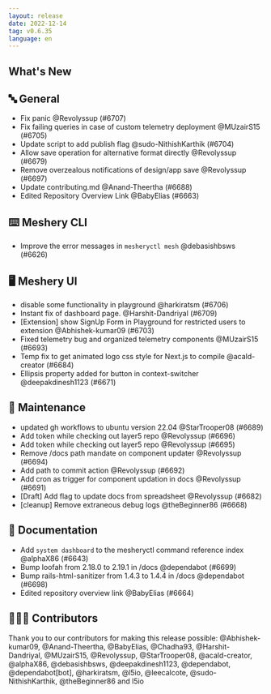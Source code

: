 ```yaml
---
layout: release
date: 2022-12-14
tag: v0.6.35
language: en
---
```


## What's New
## 🔤 General
- Fix panic @Revolyssup (#6707)
- Fix failing queries in case of custom telemetry deployment @MUzairS15 (#6705)
- Update script to add publish flag @sudo-NithishKarthik (#6704)
- Allow save operation for alternative format directly @Revolyssup (#6679)
- Remove overzealous notifications of design/app save @Revolyssup (#6697)
- Update contributing.md @Anand-Theertha (#6688)
- Edited Repository Overview Link @BabyElias (#6663)

## ⌨️ Meshery CLI

- Improve the error messages in `mesheryctl mesh`  @debasishbsws (#6626)

## 🖥 Meshery UI

- disable some functionality in playground @harkiratsm (#6706)
- Instant fix of dashboard page.  @Harshit-Dandriyal (#6709)
- [Extension] show SignUp Form in Playground for restricted users to extension @Abhishek-kumar09 (#6703)
- Fixed telemetry bug and organized telemetry components @MUzairS15 (#6693)
- Temp fix to get animated logo css style for Next.js to compile @acald-creator (#6684)
- Ellipsis property added for button in context-switcher @deepakdinesh1123 (#6671)

## 🧰 Maintenance

- updated gh workflows to ubuntu version 22.04 @StarTrooper08 (#6689)
- Add token while checking out layer5 repo @Revolyssup (#6696)
- Add token while checking out layer5 repo @Revolyssup (#6695)
- Remove /docs path mandate on component updater @Revolyssup (#6694)
- Add path to commit action @Revolyssup (#6692)
- Add cron as trigger for component updation in docs @Revolyssup (#6691)
- [Draft] Add flag to update docs from spreadsheet @Revolyssup (#6682)
- [cleanup] Remove extraneous debug logs @theBeginner86 (#6668)

## 📖 Documentation

- Add `system dashboard` to the mesheryctl command reference index @alphaX86 (#6643)
- Bump loofah from 2.18.0 to 2.19.1 in /docs @dependabot (#6699)
- Bump rails-html-sanitizer from 1.4.3 to 1.4.4 in /docs @dependabot (#6698)
- Edited repository overview link @BabyElias (#6664)

## 👨🏽‍💻 Contributors

Thank you to our contributors for making this release possible:
@Abhishek-kumar09, @Anand-Theertha, @BabyElias, @Chadha93, @Harshit-Dandriyal, @MUzairS15, @Revolyssup, @StarTrooper08, @acald-creator, @alphaX86, @debasishbsws, @deepakdinesh1123, @dependabot, @dependabot[bot], @harkiratsm, @l5io, @leecalcote, @sudo-NithishKarthik, @theBeginner86 and l5io
